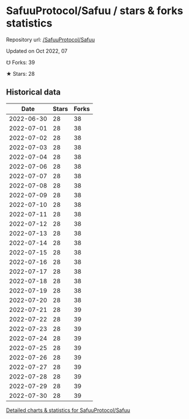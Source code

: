 # SafuuProtocol/Safuu / stars & forks statistics

Repository url: [/SafuuProtocol/Safuu](https://github.com/SafuuProtocol/Safuu)

Updated on Oct 2022, 07

☋ Forks: 39

★ Stars: 28

## Historical data
| Date | Stars | Forks |
|------|-------|-------|
| 2022-06-30 | 28 | 38 | 
| 2022-07-01 | 28 | 38 | 
| 2022-07-02 | 28 | 38 | 
| 2022-07-03 | 28 | 38 | 
| 2022-07-04 | 28 | 38 | 
| 2022-07-06 | 28 | 38 | 
| 2022-07-07 | 28 | 38 | 
| 2022-07-08 | 28 | 38 | 
| 2022-07-09 | 28 | 38 | 
| 2022-07-10 | 28 | 38 | 
| 2022-07-11 | 28 | 38 | 
| 2022-07-12 | 28 | 38 | 
| 2022-07-13 | 28 | 38 | 
| 2022-07-14 | 28 | 38 | 
| 2022-07-15 | 28 | 38 | 
| 2022-07-16 | 28 | 38 | 
| 2022-07-17 | 28 | 38 | 
| 2022-07-18 | 28 | 38 | 
| 2022-07-19 | 28 | 38 | 
| 2022-07-20 | 28 | 38 | 
| 2022-07-21 | 28 | 39 | 
| 2022-07-22 | 28 | 39 | 
| 2022-07-23 | 28 | 39 | 
| 2022-07-24 | 28 | 39 | 
| 2022-07-25 | 28 | 39 | 
| 2022-07-26 | 28 | 39 | 
| 2022-07-27 | 28 | 39 | 
| 2022-07-28 | 28 | 39 | 
| 2022-07-29 | 28 | 39 | 
| 2022-07-30 | 28 | 39 | 


[Detailed charts & statistics for SafuuProtocol/Safuu](https://reviewgithub.com/rep/SafuuProtocol/Safuu)
